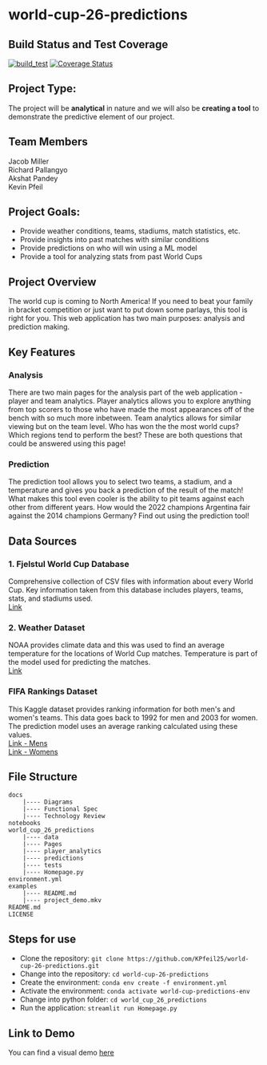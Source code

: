 # world-cup-26-predictions

## Build Status and Test Coverage

[![build_test](https://github.com/KPfeil25/world-cup-26-predictions/actions/workflows/build_test.yml/badge.svg?branch=main)](https://github.com/KPfeil25/world-cup-26-predictions/actions/workflows/build_test.yml)
[![Coverage Status](https://coveralls.io/repos/github/KPfeil25/world-cup-26-predictions/badge.svg)](https://coveralls.io/github/KPfeil25/world-cup-26-predictions)

## Project Type:

The project will be **analytical** in nature and we will also be **creating a tool** to demonstrate the predictive element of our project.

## Team Members

Jacob Miller \
Richard Pallangyo \
Akshat Pandey \
Kevin Pfeil

## Project Goals:

- Provide weather conditions, teams, stadiums, match statistics, etc.
- Provide insights into past matches with similar conditions
- Provide predictions on who will win using a ML model
- Provide a tool for analyzing stats from past World Cups

## Project Overview

The world cup is coming to North America! If you need to beat your family in bracket competition or just want to put down some parlays, this tool is right for you. This web application has two main purposes: analysis and prediction making.

## Key Features

### Analysis

There are two main pages for the analysis part of the web application - player and team analytics. Player analytics allows you to explore anything from top scorers to those who have made the most appearances off of the bench with so much more inbetween. Team analytics allows for similar viewing but on the team level. Who has won the the most world cups? Which regions tend to perform the best? These are both questions that could be answered using this page!

### Prediction

The prediction tool allows you to select two teams, a stadium, and a temperature and gives you back a prediction of the result of the match! What makes this tool even cooler is the ability to pit teams against each other from different years. How would the 2022 champions Argentina fair against the 2014 champions Germany? Find out using the prediction tool!

## Data Sources

### 1. Fjelstul World Cup Database

Comprehensive collection of CSV files with information about every World Cup. Key information taken from this database includes players, teams, stats, and stadiums used. \
[Link](https://github.com/jfjelstul/worldcup)

### 2. Weather Dataset

NOAA provides climate data and this was used to find an average temperature for the locations of World Cup matches. Temperature is part of the model used for predicting the matches. \
[Link](https://www.ncei.noaa.gov/cdo-web/)

### FIFA Rankings Dataset

This Kaggle dataset provides ranking information for both men's and women's teams. This data goes back to 1992 for men and 2003 for women. The prediction model uses an average ranking calculated using these values. \
[Link - Mens](https://www.kaggle.com/datasets/cashncarry/fifaworldranking/code) \
[Link - Womens](https://www.kaggle.com/datasets/cashncarry/fifa-world-ranking-women)

## File Structure

```
docs
    |---- Diagrams
    |---- Functional Spec
    |---- Technology Review
notebooks
world_cup_26_predictions
    |---- data
    |---- Pages
    |---- player_analytics
    |---- predictions
    |---- tests
    |---- Homepage.py
environment.yml
examples
    |---- README.md
    |---- project_demo.mkv
README.md
LICENSE
```

## Steps for use

- Clone the repository: `git clone https://github.com/KPfeil25/world-cup-26-predictions.git`
- Change into the repository: `cd world-cup-26-predictions`
- Create the environment: `conda env create -f environment.yml`
- Activate the environment: `conda activate world-cup-predictions-env`
- Change into python folder: `cd world_cup_26_predictions`
- Run the application: `streamlit run Homepage.py`

## Link to Demo

You can find a visual demo [here](examples/project_demo.mkv)
